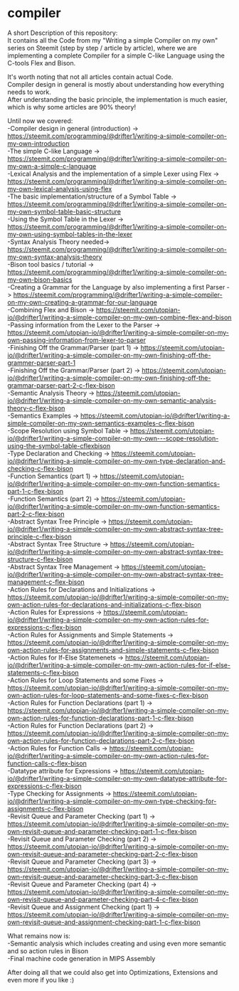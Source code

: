 # compiler
A short Description of this repository:  
It contains all the Code from my "Writing a simple Compiler on my own" series on Steemit (step by step / article by article), where we are implementing a complete Compiler for a simple C-like Language using the C-tools Flex and Bison.

It's worth noting that not all articles contain actual Code.  
Compiler design in general is mostly about understanding how everything needs to work.  
After understanding the basic principle, the implementation is much easier, which is why some articles are 90% theory!

Until now we covered:  
-Compiler design in general (introduction) -> https://steemit.com/programming/@drifter1/writing-a-simple-compiler-on-my-own-introduction  
-The simple C-like Language -> https://steemit.com/programming/@drifter1/writing-a-simple-compiler-on-my-own-a-simple-c-language  
-Lexical Analysis and the implementation of a simple Lexer using Flex -> https://steemit.com/programming/@drifter1/writing-a-simple-compiler-on-my-own-lexical-analysis-using-flex  
-The basic implementation/structure of a Symbol Table -> https://steemit.com/programming/@drifter1/writing-a-simple-compiler-on-my-own-symbol-table-basic-structure  
-Using the Symbol Table in the Lexer -> https://steemit.com/programming/@drifter1/writing-a-simple-compiler-on-my-own-using-symbol-tables-in-the-lexer  
-Syntax Analysis Theory needed-> https://steemit.com/programming/@drifter1/writing-a-simple-compiler-on-my-own-syntax-analysis-theory  
-Bison tool basics / tutorial -> https://steemit.com/programming/@drifter1/writing-a-simple-compiler-on-my-own-bison-basics  
-Creating a Grammar for the Language by also implementing a first Parser -> https://steemit.com/programming/@drifter1/writing-a-simple-compiler-on-my-own-creating-a-grammar-for-our-language  
-Combining Flex and Bison -> https://steemit.com/utopian-io/@drifter1/writing-a-simple-compiler-on-my-own-combine-flex-and-bison  
-Passing information from the Lexer to the Parser -> https://steemit.com/utopian-io/@drifter1/writing-a-simple-compiler-on-my-own-passing-information-from-lexer-to-parser  
-Finishing Off the Grammar/Parser (part 1) -> https://steemit.com/utopian-io/@drifter1/writing-a-simple-compiler-on-my-own-finishing-off-the-grammer-parser-part-1  
-Finishing Off the Grammar/Parser (part 2) -> https://steemit.com/utopian-io/@drifter1/writing-a-simple-compiler-on-my-own-finishing-off-the-grammar-parser-part-2-c-flex-bison  
-Semantic Analysis Theory -> https://steemit.com/utopian-io/@drifter1/writing-a-simple-compiler-on-my-own-semantic-analysis-theory-c-flex-bison  
-Semantics Examples -> https://steemit.com/utopian-io/@drifter1/writing-a-simple-compiler-on-my-own-semantics-examples-c-flex-bison  
-Scope Resolution using Symbol Table -> https://steemit.com/utopian-io/@drifter1/writing-a-simple-compiler-on-my-own---scope-resolution-using-the-symbol-table-cflexbison  
-Type Declaration and Checking -> https://steemit.com/utopian-io/@drifter1/writing-a-simple-compiler-on-my-own-type-declaration-and-checking-c-flex-bison  
-Function Semantics (part 1) -> https://steemit.com/utopian-io/@drifter1/writing-a-simple-compiler-on-my-own-function-semantics-part-1-c-flex-bison  
-Function Semantics (part 2) -> https://steemit.com/utopian-io/@drifter1/writing-a-simple-compiler-on-my-own-function-semantics-part-2-c-flex-bison  
-Abstract Syntax Tree Principle -> https://steemit.com/utopian-io/@drifter1/writing-a-simple-compiler-on-my-own-abstract-syntax-tree-principle-c-flex-bison  
-Abstract Syntax Tree Structure -> https://steemit.com/utopian-io/@drifter1/writing-a-simple-compiler-on-my-own-abstract-syntax-tree-structure-c-flex-bison  
-Abstract Syntax Tree Management -> https://steemit.com/utopian-io/@drifter1/writing-a-simple-compiler-on-my-own-abstract-syntax-tree-management-c-flex-bison  
-Action Rules for Declarations and Initializations -> https://steemit.com/utopian-io/@drifter1/writing-a-simple-compiler-on-my-own-action-rules-for-declarations-and-initializations-c-flex-bison  
-Action Rules for Expressions -> https://steemit.com/utopian-io/@drifter1/writing-a-simple-compiler-on-my-own-action-rules-for-expressions-c-flex-bison  
-Action Rules for Assignments and Simple Statements -> https://steemit.com/utopian-io/@drifter1/writing-a-simple-compiler-on-my-own-action-rules-for-assignments-and-simple-statements-c-flex-bison  
-Action Rules for If-Else Statemenets -> https://steemit.com/utopian-io/@drifter1/writing-a-simple-compiler-on-my-own-action-rules-for-if-else-statements-c-flex-bison  
-Action Rules for Loop Statements and some Fixes -> https://steemit.com/utopian-io/@drifter1/writing-a-simple-compiler-on-my-own-action-rules-for-loop-statements-and-some-fixes-c-flex-bison  
-Action Rules for Function Declarations (part 1) -> https://steemit.com/utopian-io/@drifter1/writing-a-simple-compiler-on-my-own-action-rules-for-function-declarations-part-1-c-flex-bison  
-Action Rules for Function Declarations (part 2) -> https://steemit.com/utopian-io/@drifter1/writing-a-simple-compiler-on-my-own-action-rules-for-function-declarations-part-2-c-flex-bison  
-Action Rules for Function Calls -> https://steemit.com/utopian-io/@drifter1/writing-a-simple-compiler-on-my-own-action-rules-for-function-calls-c-flex-bison  
-Datatype attribute for Expressions -> https://steemit.com/utopian-io/@drifter1/writing-a-simple-compiler-on-my-own-datatype-attribute-for-expressions-c-flex-bison  
-Type Checking for Assignments -> https://steemit.com/utopian-io/@drifter1/writing-a-simple-compiler-on-my-own-type-checking-for-assignments-c-flex-bison  
-Revisit Queue and Parameter Checking (part 1) -> https://steemit.com/utopian-io/@drifter1/writing-a-simple-compiler-on-my-own-revisit-queue-and-parameter-checking-part-1-c-flex-bison  
-Revisit Queue and Parameter Checking (part 2) -> https://steemit.com/utopian-io/@drifter1/writing-a-simple-compiler-on-my-own-revisit-queue-and-parameter-checking-part-2-c-flex-bison  
-Revisit Queue and Parameter Checking (part 3) -> https://steemit.com/utopian-io/@drifter1/writing-a-simple-compiler-on-my-own-revisit-queue-and-parameter-checking-part-3-c-flex-bison  
-Revisit Queue and Parameter Checking (part 4) -> https://steemit.com/utopian-io/@drifter1/writing-a-simple-compiler-on-my-own-revisit-queue-and-parameter-checking-part-4-c-flex-bison  
-Revisit Queue and Assignment Checking (part 1) -> https://steemit.com/utopian-io/@drifter1/writing-a-simple-compiler-on-my-own-revisit-queue-and-assignment-checking-part-1-c-flex-bison

What remains now is:  
-Semantic analysis which includes creating and using even more semantic and so action rules in Bison  
-Final machine code generation in MIPS Assembly

After doing all that we could also get into Optimizations, Extensions and even more if you like :)

